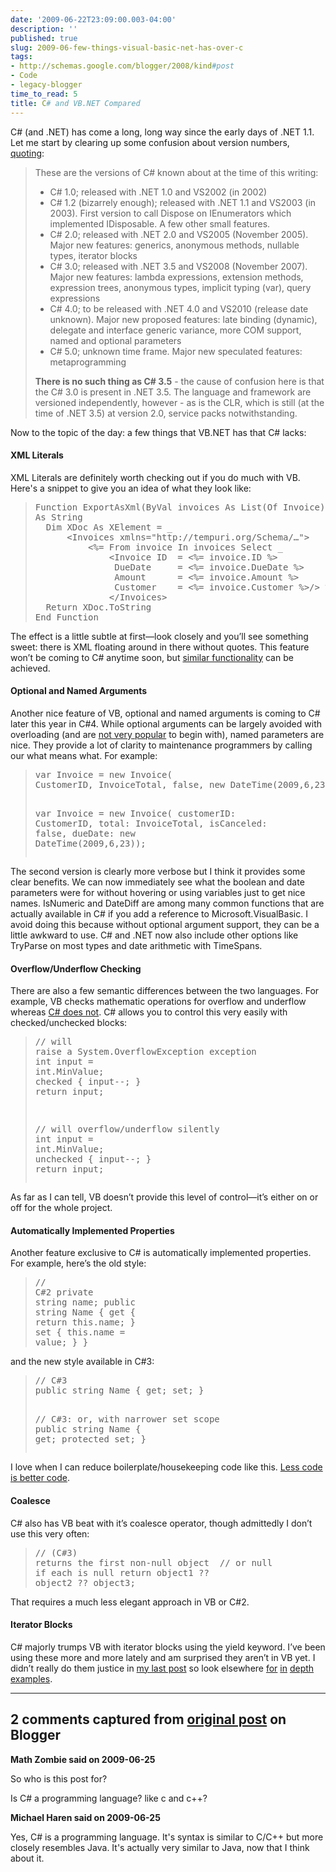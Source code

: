 ```yaml
---
date: '2009-06-22T23:09:00.003-04:00'
description: ''
published: true
slug: 2009-06-few-things-visual-basic-net-has-over-c
tags:
- http://schemas.google.com/blogger/2008/kind#post
- Code
- legacy-blogger
time_to_read: 5
title: C# and VB.NET Compared
---
```



C# (and .NET) has come a long, long way since the early days of .NET 1.1. Let me start by clearing up some confusion about version numbers, <a href="http://stackoverflow.com/questions/247621/what-are-the-correct-version-numbers-for-c/247623#247623">quoting</a>:
<blockquote> 

These are the versions of C# known about at the time of this writing:    <ul>     <li>C# 1.0; released with .NET 1.0 and VS2002 (in 2002)</li>      <li>C# 1.2 (bizarrely enough); released with .NET 1.1 and VS2003 (in 2003). First version to call Dispose on IEnumerators which implemented IDisposable. A few other small features.</li>      <li>C# 2.0; released with .NET 2.0 and VS2005 (November 2005). Major new features: generics, anonymous methods, nullable types, iterator blocks</li>      <li>C# 3.0; released with .NET 3.5 and VS2008 (November 2007). Major new features: lambda expressions, extension methods, expression trees, anonymous types, implicit typing (var), query expressions</li>      <li>C# 4.0; to be released with .NET 4.0 and VS2010 (release date unknown). Major new proposed features: late binding (dynamic), delegate and interface generic variance, more COM support, named and optional parameters</li>      <li>C# 5.0; unknown time frame. Major new speculated features: metaprogramming</li>   </ul>  

**There is no such thing as C# 3.5** - the cause of confusion here is that the C# 3.0 is present in .NET 3.5. The language and framework are versioned independently, however - as is the CLR, which is still (at the time of .NET 3.5) at version 2.0, service packs notwithstanding.
</blockquote>

Now to the topic of the day: a few things that VB.NET has that C# lacks:  <h4>XML Literals</h4>

XML Literals are definitely worth checking out if you do much with VB. Here's a snippet to give you an idea of what they look like:
<blockquote>   <pre class="csharpcode"><span class="kwrd">Function</span> ExportAsXml(<span class="kwrd">ByVal</span> invoices <span class="kwrd">As</span> List(Of Invoice)) _ <span class="kwrd">
As</span> <span class="kwrd">String</span>
  <span class="kwrd">Dim</span> XDoc <span class="kwrd">As</span> XElement = _
      &lt;Invoices xmlns=<span class="str">"http://tempuri.org/Schema/…"</span>&gt;
          &lt;%= From invoice <span class="kwrd">In</span> invoices <span class="kwrd">Select</span> _
              &lt;Invoice ID  = &lt;%= invoice.ID %&gt;
               DueDate     = &lt;%= invoice.DueDate %&gt;
               Amount      = &lt;%= invoice.Amount %&gt;
               Customer    = &lt;%= invoice.Customer %&gt;/&gt; %&gt;
              &lt;/Invoices&gt;
  <span class="kwrd">Return</span> XDoc.ToString
<span class="kwrd">End</span> <span class="kwrd">Function</span></pre></blockquote>
The effect is a little subtle at first—look closely and you’ll see something sweet: there is XML floating around in there without quotes. This feature won’t be coming to C# anytime soon, but <a href="http://social.msdn.microsoft.com/forums/en-US/linqprojectgeneral/thread/ba2883c0-b66b-4d5a-a272-de4e86c70bbb/">similar functionality</a> can be achieved.<h4>Optional and Named Arguments</h4>
Another nice feature of VB, optional and named arguments is coming to C# later this year in C#4. While optional arguments can be largely avoided with overloading (and are <a href="http://www.knowdotnet.com/articles/optionalparams.html">not very popular</a> to begin with), named parameters are nice. They provide a lot of clarity to maintenance programmers by calling our what means what. For example:
<blockquote><pre class="csharpcode">var Invoice = <span class="kwrd">new</span> Invoice(
CustomerID, InvoiceTotal, <span class="kwrd">false</span>, <span class="kwrd">new</span> DateTime(2009,6,23));

var Invoice = <span class="kwrd">new</span> Invoice(
customerID: CustomerID, total: InvoiceTotal,
isCanceled: <span class="kwrd">false</span>, dueDate: <span class="kwrd">new</span> DateTime(2009,6,23));</pre></blockquote>
The second version is clearly more verbose but I think it provides some clear benefits. We can now immediately see what the boolean and date parameters were for without hovering or using variables just to get nice names.
IsNumeric and DateDiff are among many common functions that are actually available in C# if you add a reference to Microsoft.VisualBasic. I avoid doing this because without optional argument support, they can be a little awkward to use. C# and .NET now also include other options like TryParse on most types and date arithmetic with TimeSpans.<h4>Overflow/Underflow Checking</h4>
There are also a few semantic differences between the two languages. For example, VB checks mathematic operations for overflow and underflow whereas <a href="http://msdn.microsoft.com/en-us/library/74b4xzyw%28VS.71%29.aspx">C# does not</a>. C# allows you to control this very easily with checked/unchecked blocks:<blockquote><pre class="csharpcode"><span class="rem">// will raise a System.OverflowException exception</span>
<span class="kwrd">int</span> input = <span class="kwrd">int</span>.MinValue;
<span class="kwrd">checked</span> {
 input--;
}
<span class="kwrd">return</span> input;

<span class="rem">// will overflow/underflow silently</span>
<span class="kwrd">int</span> input = <span class="kwrd">int</span>.MinValue;
<span class="kwrd">unchecked</span> {
 input--;
}
<span class="kwrd">return</span> input;</pre></blockquote>
As far as I can tell, VB doesn’t provide this level of control—it’s either on or off for the whole project.<h4>Automatically Implemented Properties</h4>
Another feature exclusive to C# is automatically implemented properties. For example, here’s the old style:<blockquote><pre class="csharpcode"><span class="rem">// C#2</span>
<span class="kwrd">private</span> <span class="kwrd">string</span> name;
<span class="kwrd">public</span> <span class="kwrd">string</span> Name
{
  get { <span class="kwrd">return</span> <span class="kwrd">this</span>.name; }
  set { <span class="kwrd">this</span>.name = <span class="kwrd">value</span>; }
}</pre></blockquote>
and the new style available in C#3:
<blockquote><pre class="csharpcode"><span class="rem">// C#3</span>
<span class="kwrd">public</span> <span class="kwrd">string</span> Name { get; set; }

<span class="rem">// C#3: or, with narrower set scope</span>
<span class="kwrd">public</span> <span class="kwrd">string</span> Name { get; <span class="kwrd">protected</span> set; }</pre></blockquote>
I love when I can reduce boilerplate/housekeeping code like this. <a href="http://www.codinghorror.com/blog/archives/000878.html">Less code is better code</a>.<h4>Coalesce </h4>
C# also has VB beat with it’s coalesce operator, though admittedly I don’t use this very often:<blockquote><pre class="csharpcode"><span class="rem">// (C#3) returns the first non-null object </span>
<span class="rem">// or null if each is null</span>
<span class="kwrd">return</span> object1 ?? object2 ?? object3;</pre></blockquote>
























That requires a much less elegant approach in VB or C#2.<h4>Iterator Blocks</h4>
C# majorly trumps VB with iterator blocks using the yield keyword. I’ve been using these more and more lately and am surprised they aren’t in VB yet. I didn’t really do them justice in <a href="http://mharen.blogspot.com/2009/04/working-with-yield-keyword-in-c.html">my last post</a> so look elsewhere <a href="http://csharpindepth.com/Articles/Chapter6/IteratorBlockImplementation.aspx">for</a> <a href="http://msdn.microsoft.com/en-us/library/ee5kxzk0%28VS.80%29.aspx">in</a> <a href="http://www.developerfusion.com/article/9398/iterators-iterator-blocks-and-data-pipelines-in-c/">depth</a> <a href="http://www.ondotnet.com/pub/a/dotnet/2004/06/07/liberty.html">examples</a>.

---

## 2 comments captured from [original post](https://blog.wassupy.com/2009/06/few-things-visual-basic-net-has-over-c.html) on Blogger

**Math Zombie said on 2009-06-25**

So who is this post for? 

Is C# a programming language? like c and c++?

**Michael Haren said on 2009-06-25**

Yes, C# is a programming language. It's syntax is similar to C/C++ but more closely resembles Java. It's actually very similar to Java, now that I think about it.

